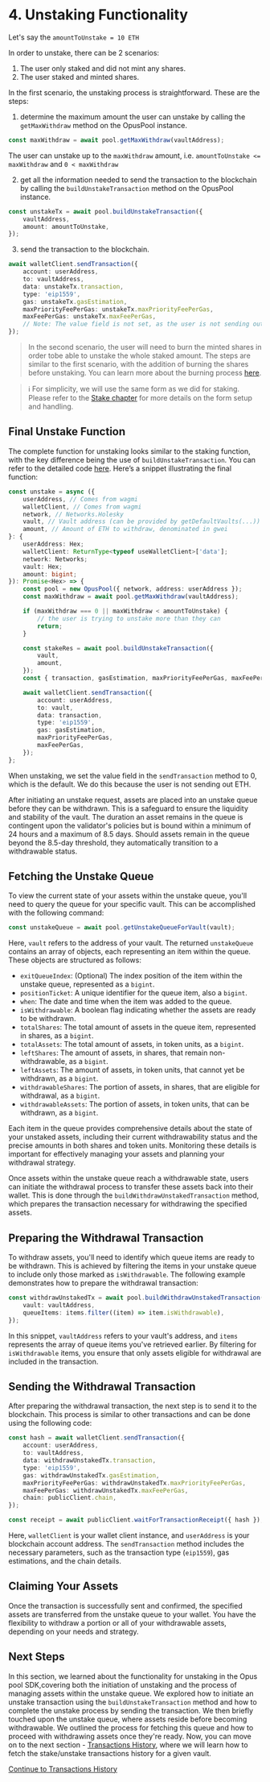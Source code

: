 # 4. Unstaking Functionality

Let's say the `amountToUnstake = 10 ETH`

In order to unstake, there can be 2 scenarios:

1. The user only staked and did not mint any shares.
2. The user staked and minted shares.

In the first scenario, the unstaking process is straightforward. These are the steps:

1. determine the maximum amount the user can unstake by calling the `getMaxWithdraw` method on the OpusPool instance.

```typescript
const maxWithdraw = await pool.getMaxWithdraw(vaultAddress);
```

The user can unstake up to the `maxWithdraw` amount, i.e. `amountToUnstake <= maxWithdraw` and `0 < maxWithdraw`

2. get all the information needed to send the transaction to the blockchain by calling the `buildUnstakeTransaction` method on the OpusPool instance.

```typescript
const unstakeTx = await pool.buildUnstakeTransaction({
    vaultAddress,
    amount: amountToUnstake,
});
```

3. send the transaction to the blockchain.

```typescript
await walletClient.sendTransaction({
    account: userAddress,
    to: vaultAddress,
    data: unstakeTx.transaction,
    type: 'eip1559',
    gas: unstakeTx.gasEstimation,
    maxPriorityFeePerGas: unstakeTx.maxPriorityFeePerGas,
    maxFeePerGas: unstakeTx.maxFeePerGas,
    // Note: The value field is not set, as the user is not sending out ETH but instead receiving assets back
});
```

> In the second scenario, the user will need to burn the minted shares in order tobe able to unstake the whole staked amount. The steps are similar to the first scenario, with the addition of burning the shares before unstaking. You can learn more about the burning process [here][burn].

> ℹ️ For simplicity, we will use the same form as we did for staking. Please refer to the [Stake chapter][stake-chapter] for more details on the form setup and handling.

## Final Unstake Function

The complete function for unstaking looks similar to the staking function, with the key difference being the use of `buildUnstakeTransaction`. You can refer to the detailed code [here][unstake-usage]. Here’s a snippet illustrating the final function:

```typescript
const unstake = async ({
    userAddress, // Comes from wagmi
    walletClient, // Comes from wagmi
    network, // Networks.Holesky
    vault, // Vault address (can be provided by getDefaultVaults(...))
    amount, // Amount of ETH to withdraw, denominated in gwei
}: {
    userAddress: Hex;
    walletClient: ReturnType<typeof useWalletClient>['data'];
    network: Networks;
    vault: Hex;
    amount: bigint;
}): Promise<Hex> => {
    const pool = new OpusPool({ network, address: userAddress });
    const maxWithdraw = await pool.getMaxWithdraw(vaultAddress);

    if (maxWithdraw === 0 || maxWithdraw < amountToUnstake) {
        // the user is trying to unstake more than they can
        return;
    }

    const stakeRes = await pool.buildUnstakeTransaction({
        vault,
        amount,
    });
    const { transaction, gasEstimation, maxPriorityFeePerGas, maxFeePerGas } = stakeRes;

    await walletClient.sendTransaction({
        account: userAddress,
        to: vault,
        data: transaction,
        type: 'eip1559',
        gas: gasEstimation,
        maxPriorityFeePerGas,
        maxFeePerGas,
    });
};
```

When unstaking, we set the value field in the `sendTransaction` method to 0, which is the default. We do this because the user is not sending out ETH.

After initiating an unstake request, assets are placed into an unstake queue before they can be withdrawn. This is a safeguard to ensure the liquidity and stability of the vault. The duration an asset remains in the queue is contingent upon the validator's policies but is bound within a minimum of 24 hours and a maximum of 8.5 days. Should assets remain in the queue beyond the 8.5-day threshold, they automatically transition to a withdrawable status.

## Fetching the Unstake Queue

To view the current state of your assets within the unstake queue, you'll need to query the queue for your specific vault. This can be accomplished with the following command:

```typescript
const unstakeQueue = await pool.getUnstakeQueueForVault(vault);
```

Here, `vault` refers to the address of your vault. The returned `unstakeQueue` contains an array of objects, each representing an item within the queue. These objects are structured as follows:

- `exitQueueIndex`: (Optional) The index position of the item within the unstake queue, represented as a `bigint`.
- `positionTicket`: A unique identifier for the queue item, also a `bigint`.
- `when`: The date and time when the item was added to the queue.
- `isWithdrawable`: A boolean flag indicating whether the assets are ready to be withdrawn.
- `totalShares`: The total amount of assets in the queue item, represented in shares, as a `bigint`.
- `totalAssets`: The total amount of assets, in token units, as a `bigint`.
- `leftShares`: The amount of assets, in shares, that remain non-withdrawable, as a `bigint`.
- `leftAssets`: The amount of assets, in token units, that cannot yet be withdrawn, as a `bigint`.
- `withdrawableShares`: The portion of assets, in shares, that are eligible for withdrawal, as a `bigint`.
- `withdrawableAssets`: The portion of assets, in token units, that can be withdrawn, as a `bigint`.

Each item in the queue provides comprehensive details about the state of your unstaked assets, including their current withdrawability status and the precise amounts in both shares and token units. Monitoring these details is important for effectively managing your assets and planning your withdrawal strategy.

Once assets within the unstake queue reach a withdrawable state, users can initiate the withdrawal process to transfer these assets back into their wallet. This is done through the `buildWithdrawUnstakedTransaction` method, which prepares the transaction necessary for withdrawing the specified assets.

## Preparing the Withdrawal Transaction

To withdraw assets, you'll need to identify which queue items are ready to be withdrawn. This is achieved by filtering the items in your unstake queue to include only those marked as `isWithdrawable`. The following example demonstrates how to prepare the withdrawal transaction:

```typescript
const withdrawUnstakedTx = await pool.buildWithdrawUnstakedTransaction({
    vault: vaultAddress,
    queueItems: items.filter((item) => item.isWithdrawable),
});
```

In this snippet, `vaultAddress` refers to your vault's address, and `items` represents the array of queue items you've retrieved earlier. By filtering for `isWithdrawable` items, you ensure that only assets eligible for withdrawal are included in the transaction.

## Sending the Withdrawal Transaction

After preparing the withdrawal transaction, the next step is to send it to the blockchain. This process is similar to other transactions and can be done using the following code:

```typescript
const hash = await walletClient.sendTransaction({
    account: userAddress,
    to: vaultAddress,
    data: withdrawUnstakedTx.transaction,
    type: 'eip1559',
    gas: withdrawUnstakedTx.gasEstimation,
    maxPriorityFeePerGas: withdrawUnstakedTx.maxPriorityFeePerGas,
    maxFeePerGas: withdrawUnstakedTx.maxFeePerGas,
    chain: publicClient.chain,
});

const receipt = await publicClient.waitForTransactionReceipt({ hash });
```

Here, `walletClient` is your wallet client instance, and `userAddress` is your blockchain account address. The `sendTransaction` method includes the necessary parameters, such as the transaction type (`eip1559`), gas estimations, and the chain details.

## Claiming Your Assets

Once the transaction is successfully sent and confirmed, the specified assets are transferred from the unstake queue to your wallet. You have the flexibility to withdraw a portion or all of your withdrawable assets, depending on your needs and strategy.

## Next Steps

In this section, we learned about the functionality for unstaking in the Opus pool SDK,covering both the initiation of unstaking and the process of managing assets within the unstake queue. We explored how to initiate an unstake transaction using the `buildUnstakeTransaction` method and how to complete the unstake process by sending the transaction. We then briefly touched upon the unstake queue, where assets reside before becoming withdrawable. We outlined the process for fetching this queue and how to proceed with withdrawing assets once they're ready. Now, you can move on to the next section - [Transactions History][transactions-history], where we will learn how to fetch the stake/unstake transactions history for a given vault.

[Continue to Transactions History][transactions-history]

[get-vault-details-chapter]: ./2-vault-details.md
[stake-chapter]: ./3-stake.md
[unstake-usage]: https://github.com/ChorusOne/opus-pool-demo/blob/master/src/hooks/useUnstakeMutation.ts#L40
[transactions-history]: ./7-transactions-history.md
[burn]: ./5-burn-os-token.md
